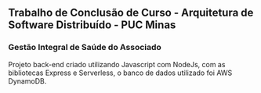 ## Trabalho de Conclusão de Curso - Arquitetura de Software Distribuído - PUC Minas
### Gestão Integral de Saúde do Associado 

Projeto back-end criado utilizando Javascript com NodeJs, com as bibliotecas Express e
Serverless, o banco de dados utilizado foi AWS DynamoDB.

